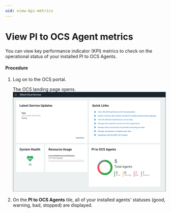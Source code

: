 ```yaml
---
uid: view-kpi-metrics
---
```


# View PI to OCS Agent metrics

You can view key performance indicator (KPI) metrics to check on the operational status of your installed PI to OCS Agents.

#### Procedure

1. Log on to the OCS portal.

   The OCS landing page opens.
   ![](../../images/kpi-tile.png)

2. On the **PI to OCS Agents** tile, all of your installed agents' statuses (good, warning, bad, stopped) are displayed.